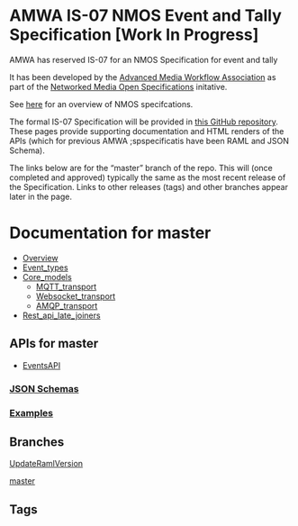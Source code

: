 # AMWA IS-07 NMOS Event and Tally Specification [Work In Progress]

AMWA has reserved IS-07 for an NMOS Specification for event and tally

It has been developed by the [Advanced Media Workflow Association](https://www.amwa.tv) as part of the [Networked Media Open Specifications](https://www.nmos.tv) initative.

See [here](https://amwa-tv.github.io/nmos) for an overview of NMOS specifcations.

The formal IS-07 Specification will be provided in [this GitHub repository](https://github.com/AMWA-TV/nmos-). These pages provide supporting documentation and HTML renders of the APIs (which for previous AMWA ;spspecificatis have been RAML and JSON Schema).

The links below are for the “master” branch of the repo. This will (once completed and approved) typically the same as the most recent release of the Specification. Links to other releases (tags) and other branches appear later in the page.

# Documentation for master

 - [Overview](branches/master/docs/1.0_Overview.md)
 - [Event_types](branches/master/docs/2.0_Event_types.md)
 - [Core_models](branches/master/docs/3.0_Core_models.md)
   - [MQTT_transport](branches/master/docs/4.1_MQTT_transport.md)
   - [Websocket_transport](branches/master/docs/4.2_Websocket_transport.md)
   - [AMQP_transport](branches/master/docs/4.3_AMQP_transport.md)
 - [Rest_api_late_joiners](branches/master/docs/5.0_Rest_api_late_joiners.md)

## APIs for master
 - [EventsAPI](branches/master/html-APIs/EventsAPI.html)

### [JSON Schemas](branches/master/html-APIs/schemas/)

### [Examples](branches/master/examples/)

## Branches

[UpdateRamlVersion](branches/UpdateRamlVersion/)

[master](branches/master/)

## Tags

